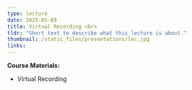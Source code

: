 ```yaml
---
type: lecture
date: 2025-05-09
title: Virtual Recording <br> 
tldr: "Short text to describe what this lecture is about."
thumbnail: /static_files/presentations/lec.jpg
links: 
---
```

**Course Materials:**
- Virtual Recording
